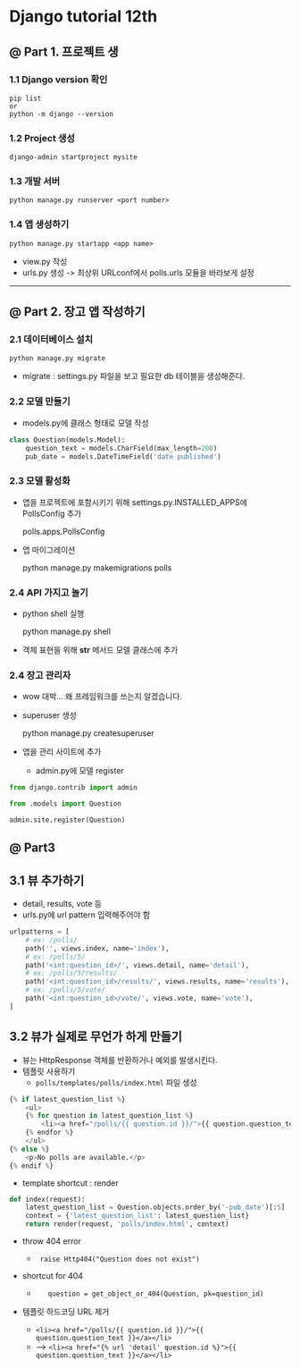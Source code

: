 # Django tutorial 12th

## @ Part 1. 프로젝트 생
### 1.1 Django version 확인
    pip list
    or
    python -m django --version

### 1.2 Project 생성
    django-admin startproject mysite

### 1.3 개발 서버 
    python manage.py runserver <port number>

### 1.4 앱 생성하기
    python manage.py startapp <app name>
   
- view.py 작성
- urls.py 생성 -> 최상위 URLconf에서 polls.urls 모듈을 바라보게 설정

<hr/>


## @ Part 2. 장고 앱 작성하기
### 2.1 데이터베이스 설치
    python manage.py migrate
- migrate : settings.py 파일을 보고 필요한 db 테이블을 생성해준다.

### 2.2 모델 만들기
- models.py에 클래스 형태로 모델 작성 
```python
class Question(models.Model):
    question_text = models.CharField(max_length=200)
    pub_date = models.DateTimeField('date published')
```
### 2.3 모델 활성화
- 앱을 프로젝트에 포함시키기 위해 settings.py.INSTALLED_APPS에 PollsConfig 추가


     polls.apps.PollsConfig
- 앱 마이그레이션


    python manage.py makemigrations polls
    
### 2.4 API 가지고 놀기
- python shell 실행   
    
    
    python manage.py shell
- 객체 표현을 위해 __str__ 메서드 모델 클래스에 추가

### 2.4 장고 관리자
- wow 대박... 왜 프레임워크를 쓰는지 알겠습니다.
- superuser 생성

    
    python manage.py createsuperuser
- 앱을 관리 사이트에 추가
    - admin.py에 모델 register
```python
from django.contrib import admin

from .models import Question

admin.site.register(Question)
```

## @ Part3

## 3.1 뷰 추가하기
- detail, results, vote 등
- urls.py에 url pattern 입력해주어야 함
```python
urlpatterns = [
    # ex: /polls/
    path('', views.index, name='index'),
    # ex: /polls/5/
    path('<int:question_id>/', views.detail, name='detail'),
    # ex: /polls/5/results/
    path('<int:question_id>/results/', views.results, name='results'),
    # ex: /polls/5/vote/
    path('<int:question_id>/vote/', views.vote, name='vote'),
]
```

## 3.2 뷰가 실제로 무언가 하게 만들기
- 뷰는 HttpResponse 객체를 반환하거나 예외를 발생시킨다.
- 템플릿 사용하기
    - ```polls/templates/polls/index.html``` 파일 생성 
```python
{% if latest_question_list %}
    <ul>
    {% for question in latest_question_list %}
        <li><a href="/polls/{{ question.id }}/">{{ question.question_text }}</a></li>
    {% endfor %}
    </ul>
{% else %}
    <p>No polls are available.</p>
{% endif %}
```
- template shortcut : render
```python
def index(request):
    latest_question_list = Question.objects.order_by('-pub_date')[:5]
    context = {'latest_question_list': latest_question_list}
    return render(request, 'polls/index.html', context)
```

- throw 404 error
    - ``` raise Http404("Question does not exist")``` 

- shortcut for 404
    - ```    question = get_object_or_404(Question, pk=question_id) ```
    
- 템플릿 하드코딩 URL 제거
    - ```<li><a href="/polls/{{ question.id }}/">{{ question.question_text }}</a></li>```
    - --> ``` <li><a href="{% url 'detail' question.id %}">{{ question.question_text }}</a></li> ```